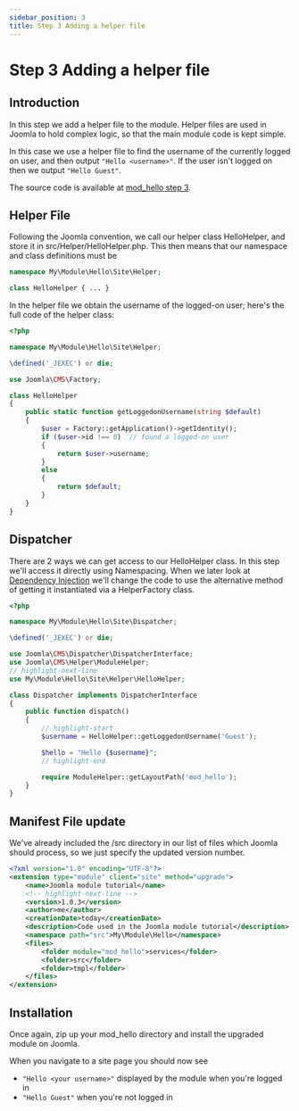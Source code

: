 ```yaml
---
sidebar_position: 3
title: Step 3 Adding a helper file
---
```


Step 3 Adding a helper file
===========================

## Introduction

In this step we add a helper file to the module. 
Helper files are used in Joomla to hold complex logic, so that the main module code is kept simple.

In this case we use a helper file to find the username of the currently logged on user, and then output `"Hello <username>"`. 
If the user isn't logged on then we output `"Hello Guest"`.

The source code is available at [mod_hello step 3](https://github.com/joomla/manual-examples/tree/main/module-tutorial/step3_helper).

## Helper File

Following the Joomla convention, we call our helper class HelloHelper, and store it in src/Helper/HelloHelper.php. 
This then means that our namespace and class definitions must be 

```php
namespace My\Module\Hello\Site\Helper;

class HelloHelper { ... }
```

In the helper file we obtain the username of the logged-on user; here's the full code of the helper class:

```php title="mod_hello/src/Helper/HelloHelper.php"
<?php

namespace My\Module\Hello\Site\Helper;

\defined('_JEXEC') or die;

use Joomla\CMS\Factory;

class HelloHelper
{
    public static function getLoggedonUsername(string $default)
    {
        $user = Factory::getApplication()->getIdentity();
        if ($user->id !== 0)  // found a logged-on user
        {
            return $user->username;
        }
        else
        {
            return $default;
        }
    }
}
```

## Dispatcher

There are 2 ways we can get access to our HelloHelper class. 
In this step we'll access it directly using Namespacing.
When we later look at [Dependency Injection](step8-dependency-injection.md) we'll change the code to use the alternative method of getting it instantiated via a HelperFactory class. 

```php title="mod_hello/src/Dispatcher/Dispatcher.php"
<?php

namespace My\Module\Hello\Site\Dispatcher;

\defined('_JEXEC') or die;

use Joomla\CMS\Dispatcher\DispatcherInterface;
use Joomla\CMS\Helper\ModuleHelper;
// highlight-next-line
use My\Module\Hello\Site\Helper\HelloHelper;

class Dispatcher implements DispatcherInterface
{
    public function dispatch()
    {
        // highlight-start
        $username = HelloHelper::getLoggedonUsername('Guest');

        $hello = "Hello {$username}";
        // highlight-end

        require ModuleHelper::getLayoutPath('mod_hello');
    }
}
```

## Manifest File update

We've already included the /src directory in our list of files which Joomla should process, so we just specify the updated version number. 

```xml title="mod_hello/mod_hello.xml"
<?xml version="1.0" encoding="UTF-8"?>
<extension type="module" client="site" method="upgrade">
    <name>Joomla module tutorial</name>
    <!-- highlight-next-line -->
    <version>1.0.3</version>
    <author>me</author>
    <creationDate>today</creationDate>
    <description>Code used in the Joomla module tutorial</description>
    <namespace path="src">My\Module\Hello</namespace>
    <files>
        <folder module="mod_hello">services</folder>
        <folder>src</folder>
        <folder>tmpl</folder>
    </files>
</extension>
```

## Installation

Once again, zip up your mod_hello directory and install the upgraded module on Joomla. 

When you navigate to a site page you should now see 
- `"Hello <your username>"` displayed by the module when you're logged in
- `"Hello Guest"` when you're not logged in